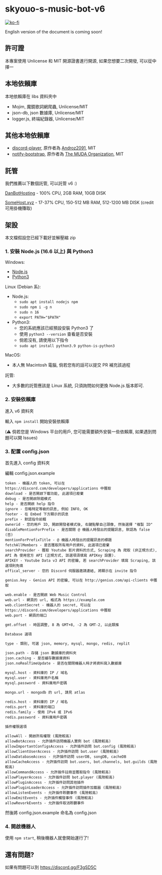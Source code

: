 # skyouo-s-music-bot-v6

[![ko-fi](https://ko-fi.com/img/githubbutton_sm.svg)](https://ko-fi.com/V7V76MG57)

English version of the document is coming soon!

## 許可證
本專案使用 Unlicense 和 MIT 開源證書進行開源, 如果您想要二次開發, 可以從中擇一

## 本地依賴庫
本地依賴庫在 libs 資料夾中
- Mojim, 魔鏡歌詞網爬蟲, Unlicense/MIT
- json-db, json 數據庫, Unlicense/MIT
- logger.js, 終端紀錄器, Unlicense/MIT

## 其他本地依賴庫
- [discord-player](https://github.com/Androz2091/discord-player), 原作者為 [Androz2091](https://github.com/Androz2091), MIT
- [notify-bootstrap](https://github.com/the-muda-organization/notify-bootstrap), 原作者為 [The MUDA Organization](https://github.com/the-muda-organization), MIT

## 託管
我們推薦以下數個託管, 可以託管 v6 :)

[DanBotHosting](https://discord.gg/dbh) - 100% CPU, 2GB RAM, 10GB DISK 

[SomeHost.xyz](https://discord.gg/AjtMYs5QEM) - 17-37% CPU, 150-512 MB RAM, 512-1200 MB DISK (credit 可用掛機賺取)

## 架設

本文檔假設您已經下載好並解壓縮 zip

### 1. 安裝 Node.js (16.6 以上) 與 Python3

Windows: 
- [Node.js](https://nodejs.org/zh-tw/download/current/)
- [Python3](https://www.python.org/ftp/python/3.9.7/python-3.9.7-amd64.exe)

Linux (Debian 系):
- Node.js:
  - `sudo apt install nodejs npm`
  - `sudo npm i -g n`
  - `sudo n 16`
  - `export PATH="$PATH"`
- Python3:
  - 您的系統應該已經預設安裝 Python3  了
  - 使用 `python3 --version` 查看是否安裝
  - 倘若沒有, 請使用以下指令
  - `sudo apt install python3.9 python-is-python3`

MacOS:
  - 本人無 Macintosh 電腦, 倘若您有的話可以提交 PR 補充該過程

託管:
  - 大多數的託管應該是 Linux 系統, 只須詢問如何更換 Node.js 版本即可.

### 2. 安裝依賴庫

進入 v6 資料夾

輸入 `npm install` 開始安裝依賴庫

(:warning: 倘若您是 Windows 平台的用戶, 您可能需要額外安裝一些依賴庫, 如果遇到問題可以開 Issues)

### 3. 配置 config.json

首先進入 config 資料夾

編輯 config.json.example

```
token - 機器人的 token, 可以在 https://discord.com/developers/applications 中獲取
download - 是否開啟下載功能, 此選項已廢棄
debug - 是否開啟除錯模式
help - 是否開啟 help 指令
ignore - 忽略特定等級的訊息, 例如 INFO, OK
footer - 在 Embed 下方顯示的訊息
prefix - 默認指令前輟
ownerid - 您的用戶 ID, 開啟開發者模式後, 右鍵點擊自己頭像, 然後選擇 "複製 ID"
disableMentionForPrefix - 是否關閉 @ 機器人時發出的提醒訊息, 默認為 false (否)
mentionForPrefixTitle - @ 機器人時發出的提醒訊息的標題
fetchAllMembers - 是否獲取所有用戶的資料, 此選項已廢棄
searchProvider - 獲取 Youtube 影片資料的方式, Scraping 為 爬取 (非正規方式), API 為 使用官方 API (正規方式, 該選項須填寫 APIKey 設置).
APIKEY - Youtube Data v3 API 的密鑰, 若 searchProvider 填寫 Scraping, 該選項則免填
offical_server - 您的 Discord 伺服器邀請連結, 將顯示在 invite 指令

genius.key - Genius API 的密鑰, 可以在 http://genius.com/api-clients 中獲取

web.enable - 是否開啟 Web Music Control
web.url - 網頁的 url, 格式為 https://example.com
web.clientSecret - 機器人的 secret, 可以在 https://discord.com/developers/applications 中獲取
web.port - 網頁的端口

gmt.offset - 時區調整, 8 為 GMT+8, -2 為 GMT-2, 以此類推

Database 選項

type - 類別, 可選 json, memory, mysql, mongo, redis, replit

json.path - 存儲 json 數據庫的資料夾
json.caching - 是否緩存數據庫資料
json.noRealTimeUpdate - 是否在關閉機器人時才將資料寫入數據庫

mysql.host - 資料庫的 IP / 域名
mysql.user - 資料庫用戶名稱
mysql.password - 資料庫用戶密碼

mongo.url - mongodb 的 url, 請見 atlas

redis.host - 資料庫的 IP / 域名
redis.port - 資料庫的端口
redis.family - 使用 IPv4 或 IPv6
redis.password - 資料庫用戶密碼 

插件權限選項

allowAll - 開啟所有權限 (風險較高)
allowBotAccess - 允許插件訪問機器人實例 bot (風險較高)
allowImportantConfigsAccess - 允許插件訪問 bot.config (風險較高)
allowClientUserAccess - 允許插件訪問 bot.user (風險較高)
allowDatabaseAccess - 允許插件訪問 userDB, songDB, cacheDB
allowCacheAccess - 允許插件訪問 bot.users, bot.channels, bot.guilds (風險較高)
allowCommandAccess - 允許插件註冊並獲取指令 (風險較高)
allowPlayerAccess - 允許插件訪問 bot.player (風險較高)
allowPluginAccess - 允許插件訪問其他插件
allowPluginLoaderAccess - 允許插件訪問插件加載器 (風險較高)
allowListenEvents - 允許插件聆聽事件 (風險較高)
allowEmitEvents - 允許插件觸發事件 (風險較高)
allowRevorkEvents - 允許插件取消聆聽事件
```

然後將 config.json.example 命名為 config.json

### 4. 開啟機器人

使用 `npm start`, 稍後機器人就會開始運行了!

## 還有問題?

如果有問題可以到 https://discord.gg/F3gSD5C
